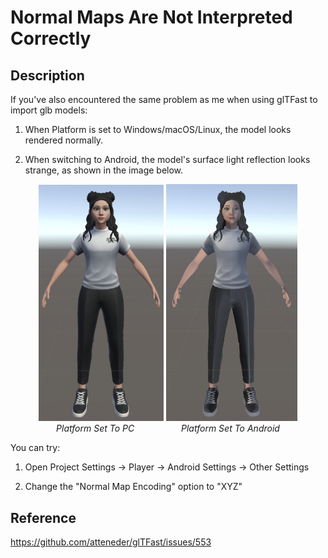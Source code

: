 # Normal Maps Are Not Interpreted Correctly

## Description

If you've also encountered the same problem as me when using glTFast to import glb models:

1. When Platform is set to Windows/macOS/Linux, the model looks rendered normally.

2. When switching to Android, the model's surface light reflection looks strange, as shown in the image below.

<div align="center">
    <img src="media/normal_before.png" alt="Platform Set To PC" width="200"/>
    <img src="media/normal_after.png" alt="Platform Set To Android" width="210"/>
</div>
<div align="center">
    <em>Platform Set To PC</em> &nbsp;&nbsp;&nbsp;&nbsp;&nbsp;&nbsp;&nbsp;&nbsp;&nbsp;&nbsp;&nbsp;&nbsp;&nbsp;&nbsp;&nbsp;&nbsp;&nbsp; <em>Platform Set To Android</em>
</div>

You can try:

1. Open Project Settings -> Player -> Android Settings -> Other Settings

2. Change the "Normal Map Encoding" option to "XYZ"

## Reference 

https://github.com/atteneder/glTFast/issues/553